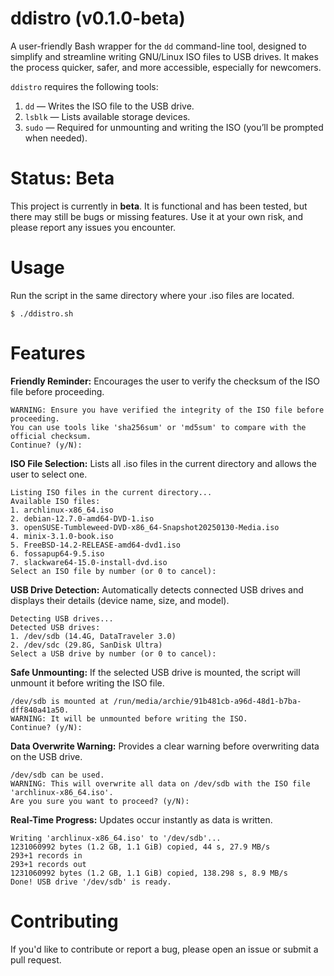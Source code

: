 # ddistro (v0.1.0-beta)
A user-friendly Bash wrapper for the `dd` command-line tool, designed to simplify and streamline writing GNU/Linux ISO files to USB drives. 
It makes the process quicker, safer, and more accessible, especially for newcomers.

`ddistro` requires the following tools:

1. `dd` — Writes the ISO file to the USB drive.
2. `lsblk` — Lists available storage devices.
3. `sudo` — Required for unmounting and writing the ISO (you’ll be prompted when needed).

# Status: Beta
This project is currently in **beta**. It is functional and has been tested, but there may still be bugs or missing features. Use it at your own risk, and please report any issues you encounter.

# Usage
Run the script in the same directory where your .iso files are located.
    
    $ ./ddistro.sh

# Features
**Friendly Reminder:** Encourages the user to verify the checksum of the ISO file before proceeding.

    WARNING: Ensure you have verified the integrity of the ISO file before proceeding.
    You can use tools like 'sha256sum' or 'md5sum' to compare with the official checksum.
    Continue? (y/N): 
    
**ISO File Selection:** Lists all .iso files in the current directory and allows the user to select one.

    Listing ISO files in the current directory...
    Available ISO files:
    1. archlinux-x86_64.iso
    2. debian-12.7.0-amd64-DVD-1.iso
    3. openSUSE-Tumbleweed-DVD-x86_64-Snapshot20250130-Media.iso
    4. minix-3.1.0-book.iso
    5. FreeBSD-14.2-RELEASE-amd64-dvd1.iso
    6. fossapup64-9.5.iso
    7. slackware64-15.0-install-dvd.iso
    Select an ISO file by number (or 0 to cancel):

**USB Drive Detection:** Automatically detects connected USB drives and displays their details (device name, size, and model).

    Detecting USB drives...
    Detected USB drives:
    1. /dev/sdb (14.4G, DataTraveler 3.0)
    2. /dev/sdc (29.8G, SanDisk Ultra)
    Select a USB drive by number (or 0 to cancel):

**Safe Unmounting:** If the selected USB drive is mounted, the script will unmount it before writing the ISO file.

    /dev/sdb is mounted at /run/media/archie/91b481cb-a96d-48d1-b7ba-dff840a41a50.
    WARNING: It will be unmounted before writing the ISO.
    Continue? (y/N): 

**Data Overwrite Warning:** Provides a clear warning before overwriting data on the USB drive.

    /dev/sdb can be used.
    WARNING: This will overwrite all data on /dev/sdb with the ISO file 'archlinux-x86_64.iso'.
    Are you sure you want to proceed? (y/N): 

**Real-Time Progress:** Updates occur instantly as data is written.

    Writing 'archlinux-x86_64.iso' to '/dev/sdb'...
    1231060992 bytes (1.2 GB, 1.1 GiB) copied, 44 s, 27.9 MB/s
    293+1 records in
    293+1 records out
    1231060992 bytes (1.2 GB, 1.1 GiB) copied, 138.298 s, 8.9 MB/s
    Done! USB drive '/dev/sdb' is ready.

# Contributing
If you'd like to contribute or report a bug, please open an issue or submit a pull request.
